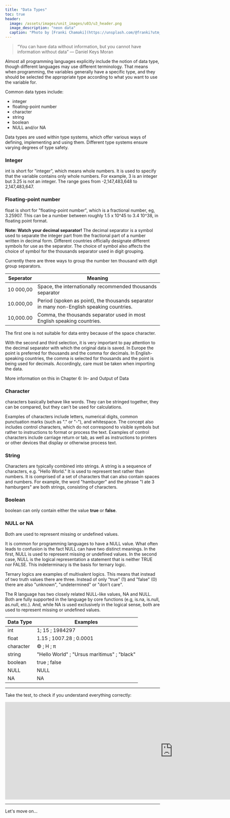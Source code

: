 ```yaml
---
title: "Data Types"
toc: true
header:
  image: /assets/images/unit_images/u03/u3_header.png
  image_description: "neon data"
  caption: "Photo by [Franki Chamaki](https://unsplash.com/@franki?utm_source=unsplash&amp;utm_medium=referral&amp;utm_content=creditCopyText) [from unsplash](https://unsplash.com/s/photos/data?utm_source=unsplash&amp;utm_medium=referral&amp;utm_content=creditCopyText)"
---
```


<!--more-->

> “You can have data without information, but you cannot have information without data”  —  Daniel Keys Moran

Almost all programming languages explicitly include the notion of data type, though different languages may use different terminology.
That means when programming, the variables generally have a specific type, and they should be selected the appropriate type according to what you want to use the variable for.

Common data types include:
* integer
* floating-point number
* character
* string
* boolean
* NULL and/or NA

Data types are used within type systems, which offer various ways of defining, implementing and using them. Different type systems ensure varying degrees of type safety.

### Integer
int is short for "integer", which means whole numbers. It is used to specify that the variable contains only whole numbers. For example, 3 is an integer but 3.25 is not an integer. The range goes from -2,147,483,648 to 2,147,483,647.

### Floating-point number
float is short for "floating-point number", which is a fractional number, eg, 3.25907. This can be a number between roughly 1.5 x 10^45 to 3.4 10^38, in floating point format.

**Note: Watch your decimal separator!**
The decimal separator is a symbol used to separate the integer part from the fractional part of a number written in decimal form. Different countries officially designate different symbols for use as the separator. The choice of symbol also affects the choice of symbol for the thousands separator used in digit grouping.

Currently there are three ways to group the number ten thousand with digit group separators.

| Seperator  | Meaning |
|------------|----------|
| 10 000,00  |  Space, the internationally recommended thousands separator  |
| 10.000,00  |  Period (spoken as point), the thousands separator in many non-English speaking countries. |
| 10,000.00  |  Comma, the thousands separator used in most English speaking countries. |

The first one is not suitable for data entry because of the space character.

With the second and third selection, it is very important to pay attention to the decimal separator with which the original data is saved. In Europe the point is preferred for thousands and the comma for decimals. In English-speaking countries, the comma is selected for thousands and the point is being used for decimals.
Accordingly, care must be taken when importing the data.

More information on this in Chapter 6: In- and Output of Data

### Character
characters basically behave like words. They can be stringed together, they can be compared, but they can't be used for calculations.

Examples of characters include letters, numerical digits, common punctuation marks (such as "." or "-"), and whitespace. The concept also includes control characters, which do not correspond to visible symbols but rather to instructions to format or process the text. Examples of control characters include carriage return or tab, as well as instructions to printers or other devices that display or otherwise process text.

### String
Characters are typically combined into strings. A string is a sequence of characters, e.g. "Hello World."
It is used to represent text rather than numbers. It is comprised of a set of characters that can also contain spaces and numbers. For example, the word "hamburger" and the phrase "I ate 3 hamburgers" are both strings, consisting of characters.

### Boolean
boolean can only contain either the value **true** or **false**.

### NULL or NA
Both are used to represent missing or undefined values.

It is common for programming languages to have a NULL value.  What often leads to confusion is the fact NULL can have two distinct meanings.  In the first, NULL is used to represent missing or undefined values. In the second case, NULL is the logical representation a statement that is neither TRUE nor FALSE.  This indeterminacy is the basis for ternary logic.

Ternary logics are examples of multivalent logics. This means that instead of two truth values there are three. Instead of only "true" (1) and "false" (0) there are also "unknown", "undetermined" or "don't care".

The R language has two closely related NULL-like values, NA and NULL.  Both are fully supported in the language by core functions (e.g, is.na, is.null, as.null, etc.). And, while NA is used exclusively in the logical sense, both are used to represent missing or undefined values.


| Data Type  | Examples |
|------------|----------|
| int        |1; 15 ; 1984297       |
| float      |1.15 ; 1007.28 ; 0.0001       |
| character  |© ; H ; π         |
| string     |"Hello World"  ;   "Ursus maritimus"  ;   "black" |  
| boolean    |true  ;   false         |
| NULL       |  NULL       |
| NA         |  NA       |  


----

Take the test, to check if you understand everything correctly:

<iframe src="https://h5p.org/h5p/embed/956362" width="1090" height="317" frameborder="0" allowfullscreen="allowfullscreen" allow="geolocation *; microphone *; camera *; midi *; encrypted-media *"></iframe><script src="https://h5p.org/sites/all/modules/h5p/library/js/h5p-resizer.js" charset="UTF-8"></script>

-----

Let's move on...

<!--
## Further reading

add some day
-->
